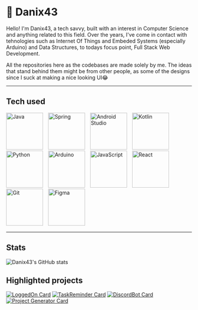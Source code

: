 # 🦉 Danix43

Hello! I'm Danix43, a tech savvy, built with an interest in Computer Science and anything related to this field. Over the years, I've come in contact with tehnologies such as Internet Of Things and Embeded Systems (especially Arduino) and Data Structures, to todays focus point, Full Stack Web Development.

All the repositories here as the codebases are made solely by me. The ideas that stand behind them might be from other people, as some of the designs since I suck at making a nice looking UI😂

----------------------------------------------------------------------

## Tech used

<img  alt="Java" width="100px" style="padding-right:10px;" src="https://cdn.jsdelivr.net/gh/
devicons/devicon/icons/java/java-plain-wordmark.svg" />
<img  alt="Spring" width="100px" style="padding-right:10px;" src="https://cdn.jsdelivr.net/gh/devicons/devicon/icons/spring/spring-original-wordmark.svg" />
<img  alt="Android Studio" width="100px" style="padding-right:10px;" src="https://cdn.jsdelivr.net/gh/devicons/devicon/icons/androidstudio/androidstudio-original.svg" />
<img  alt="Kotlin" width="100px" style="padding-right:10px;" src="https://cdn.jsdelivr.net/gh/devicons/devicon/icons/kotlin/kotlin-original.svg" />
<img  alt="Python" width="100px" style="padding-right:10px;" src="https://cdn.jsdelivr.net/gh/devicons/devicon/icons/python/python-original.svg" />
<img  alt="Arduino" width="100px" style="padding-right:10px;" src="https://cdn.jsdelivr.net/gh/devicons/devicon/icons/arduino/arduino-original.svg" />
<img  alt="JavaScript" width="100px" style="padding-right:10px;" src="https://cdn.jsdelivr.net/gh/devicons/devicon/icons/javascript/javascript-original.svg" />
<img  alt="React" width="100px" style="padding-right:10px;" src="https://cdn.jsdelivr.net/gh/devicons/devicon/icons/react/react-original.svg" />
<img  alt="Git" width="100px" style="padding-right:10px;" src="https://cdn.jsdelivr.net/gh/devicons/devicon/icons/git/git-original.svg" />
<img  alt="Figma" width="100px" style="padding-right:10px;" src="https://cdn.jsdelivr.net/gh/devicons/devicon/icons/figma/figma-original.svg" />

----------------------------------------------------------------------

## Stats

![Danix43's GitHub stats](https://github-readme-stats.vercel.app/api?username=Danix43&show_icons=true&theme=vision-friendly-dark)

## Highlighted projects

[![LoggedOn Card](https://github-readme-stats.vercel.app/api/pin/?username=Danix43&repo=LoggedOn&theme=vision-friendly-dark)](https://github.com/Danix43/LoggedOn)
[![TaskReminder Card](https://github-readme-stats.vercel.app/api/pin/?username=Danix43&repo=Task-Reminder&theme=vision-friendly-dark)](https://github.com/Danix43/Task-Reminder)
[![DiscordBot Card](https://github-readme-stats.vercel.app/api/pin/?username=Danix43&repo=DiscordBotClanCLR&theme=vision-friendly-dark)](https://github.com/Danix43/DiscordBotClanCLR)
[![Project Generator Card](https://github-readme-stats.vercel.app/api/pin/?username=Danix43&repo=Project-Generator&theme=vision-friendly-dark)](https://github.com/Danix43/Project-Generator)
